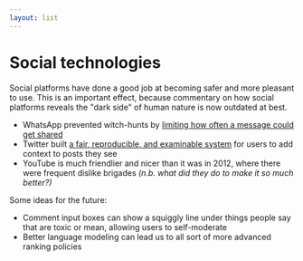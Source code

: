 ```yaml
---
layout: list
---
```


# Social technologies

Social platforms have done a good job at becoming safer and more pleasant to use. This is an important effect, because commentary on how social platforms reveals the "dark side" of human nature is now outdated at best.


- WhatsApp prevented witch-hunts by [limiting how often a message could get shared](https://www.indiatoday.in/magazine/cover-story/story/20180723-death-by-whatsapp-1283429-2018-07-13)
- Twitter built [a fair, reproducible, and examinable system](https://vitalik.eth.limo/general/2023/08/16/communitynotes.html) for users to add context to posts they see
- YouTube is much friendlier and nicer than it was in 2012, where there were frequent dislike brigades _(n.b. what did they do to make it so much better?)_

Some ideas for the future:

- Comment input boxes can show a squiggly line under things people say that are toxic or mean, allowing users to self-moderate
- Better language modeling can lead us to all sort of more advanced ranking policies
